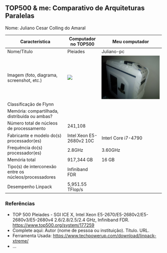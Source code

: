 TOP500 & me: Comparativo de Arquiteturas Paralelas
--------------------------------------------------

Nome: Juliano Cesar Colling do Amaral

| Característica                                            | Computador no TOP500  | Meu computador  |
| --------------------------------------------------------- | --------------------- | --------------- |
| Nome/Título                                               | Pleiades              | Juliano-pc      |
| Imagem (foto, diagrama, screenshot, etc.)                 | <img src="https://upload.wikimedia.org/wikipedia/commons/thumb/9/90/Pleiades_supercomputer.jpg/1200px-Pleiades_supercomputer.jpg"> | <img src="WhatsApp Image 2020-03-16 at 8.37.58 PM.jpeg">|
| Classificação de Flynn                                    |                       |                 |
| Memória: compartilhada, distribuída ou ambas?             |                       |                 |
| Número total de núcleos de processamento                  |241,108                |                 |
| Fabricante e modelo do(s) processador(es)                 |Intel Xeon E5-2680v2 10C|Interl Core i7-4790|
| Frequência do(s) processador(es)                          |2.8GHz                 |3.60GHz          |
| Memória total                                             |917,344 GB             |16 GB            |
| Tipo(s) de interconexão entre os núcleos/processadores    |Infiniband FDR         |                 |
| Desempenho Linpack                                        |5,951.55 TFlop/s       |                 |

### Referências
- TOP 500 Pleiades - SGI ICE X, Intel Xeon E5-2670/E5-2680v2/E5-2680v3/E5-2680v4 2.6/2.8/2.5/2.4 GHz, Infiniband FDR. https://www.top500.org/system/177259
- Complete aqui: Autor (nome de pessoa ou instituição). Título. URL.
- Ferramenta Usada: https://www.techpowerup.com/download/linpack-xtreme/
- ...
